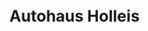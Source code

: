 ---
title: "Autohaus Holleis"
url: /sankt-michael-im-lungau/autohaus-holleis/
shop: Autowerkstatt
---